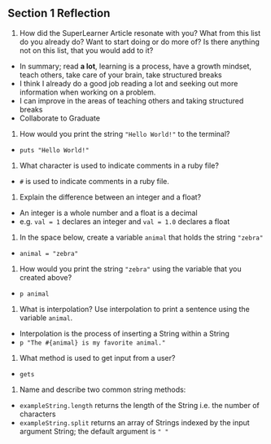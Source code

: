 ## Section 1 Reflection

1. How did the SuperLearner Article resonate with you? What from this list do you already do? Want to start doing or do more of? Is there anything not on this list, that you would add to it?

+ In summary; read __a lot__, learning is a process, have a growth mindset, teach others, take care of your brain, take structured breaks
+ I think I already do a good job reading a lot and seeking out more information when working on a problem.
+ I can improve in the areas of teaching others and taking structured breaks
+ Collaborate to Graduate

1. How would you print the string `"Hello World!"` to the terminal?
+ `puts "Hello World!"`

1. What character is used to indicate comments in a ruby file?
+ `#` is used to indicate comments in a ruby file.

1. Explain the difference between an integer and a float?
+ An integer is a whole number and a float is a decimal
+ e.g. `val = 1` declares an integer and `val = 1.0` declares a float

1. In the space below, create a variable `animal` that holds the string `"zebra"`
+ `animal = "zebra"`

1. How would you print the string `"zebra"` using the variable that you created above?
+ `p animal`

1. What is interpolation? Use interpolation to print a sentence using the variable `animal`.
+ Interpolation is the process of inserting a String within a String
+ `p "The #{animal} is my favorite animal."`

1. What method is used to get input from a user?
+ `gets`

1. Name and describe two common string methods:
+ `exampleString.length` returns the length of the String i.e. the number of characters
+ `exampleString.split` returns an array of Strings indexed by the input argument String; the default argument is `" "`
